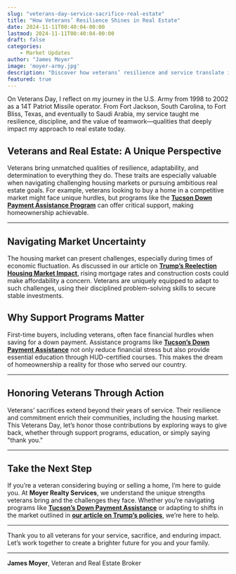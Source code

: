 ```yaml
---
slug: "veterans-day-service-sacrifice-real-estate"
title: "How Veterans’ Resilience Shines in Real Estate"
date: 2024-11-11T00:40:04-00:00
lastmod: 2024-11-11T00:40:04-00:00
draft: false
categories:
    - Market Updates
author: "James Moyer"
image: 'moyer-army.jpg'
description: "Discover how veterans’ resilience and service translate into success in real estate and homeownership."
featured: true
---
```


On Veterans Day, I reflect on my journey in the U.S. Army from 1998 to 2002 as a 14T Patriot Missile operator. From Fort Jackson, South Carolina, to Fort Bliss, Texas, and eventually to Saudi Arabia, my service taught me resilience, discipline, and the value of teamwork—qualities that deeply impact my approach to real estate today.

## Veterans and Real Estate: A Unique Perspective

Veterans bring unmatched qualities of resilience, adaptability, and determination to everything they do. These traits are especially valuable when navigating challenging housing markets or pursuing ambitious real estate goals. For example, veterans looking to buy a home in a competitive market might face unique hurdles, but programs like the **[Tucson Down Payment Assistance Program](/articles/tucson-down-payment-aid-first-time-buyers/)** can offer critical support, making homeownership achievable.

---

## Navigating Market Uncertainty

The housing market can present challenges, especially during times of economic fluctuation. As discussed in our article on **[Trump’s Reelection Housing Market Impact](#)**, rising mortgage rates and construction costs could make affordability a concern. Veterans are uniquely equipped to adapt to such challenges, using their disciplined problem-solving skills to secure stable investments.

## Why Support Programs Matter

First-time buyers, including veterans, often face financial hurdles when saving for a down payment. Assistance programs like **[Tucson’s Down Payment Assistance](#)** not only reduce financial stress but also provide essential education through HUD-certified courses. This makes the dream of homeownership a reality for those who served our country.

---

## Honoring Veterans Through Action

Veterans’ sacrifices extend beyond their years of service. Their resilience and commitment enrich their communities, including the housing market. This Veterans Day, let’s honor those contributions by exploring ways to give back, whether through support programs, education, or simply saying "thank you."

---

## Take the Next Step

If you’re a veteran considering buying or selling a home, I’m here to guide you. At **Moyer Realty Services**, we understand the unique strengths veterans bring and the challenges they face. Whether you’re navigating programs like **[Tucson’s Down Payment Assistance](#)** or adapting to shifts in the market outlined in **[our article on Trump’s policies](#)**, we’re here to help.

---

Thank you to all veterans for your service, sacrifice, and enduring impact. Let’s work together to create a brighter future for you and your family.

---

**James Moyer**, Veteran and Real Estate Broker

